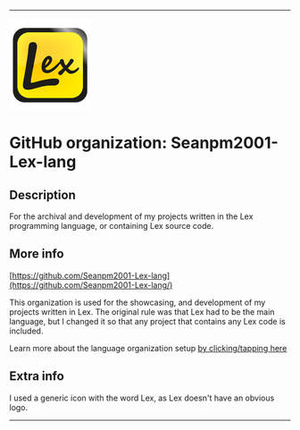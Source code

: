 
***

<!--
<details open><summary><p>Click/tap here to expand/collapse the full resolution (vector) logo for this project</p></summary>

![Lex_Logo.svg failed to load. The file may be missing or corrupt. Check the file path for errors first.](/AdditionalInfo/2/Seanpm2001-Lex-lang/Lex_logo.svg)

</details>

<details><summary><p>Click/tap here to expand/collapse the non-vector (raster) logo for this project</p></summary>
!-->

![LEXLOGO1.png failed to load. The file may be missing or corrupt. Check the file path for errors first.](/AdditionalInfo/2/Seanpm2001-Lex-lang/LEXLOGO1.png)

<!--
</details>
!-->

# GitHub organization: Seanpm2001-Lex-lang

## Description

For the archival and development of my projects written in the Lex programming language, or containing Lex source code.

## More info

[https://github.com/Seanpm2001-Lex-lang](https://github.com/Seanpm2001-Lex-lang/)

This organization is used for the showcasing, and development of my projects written in Lex. The original rule was that Lex had to be the main language, but I changed it so that any project that contains any Lex code is included.

Learn more about the language organization setup [by clicking/tapping here](/AdditionalInfo/LanguageOrgs/README.md)

## Extra info

I used a generic icon with the word Lex, as Lex doesn't have an obvious logo.

***
